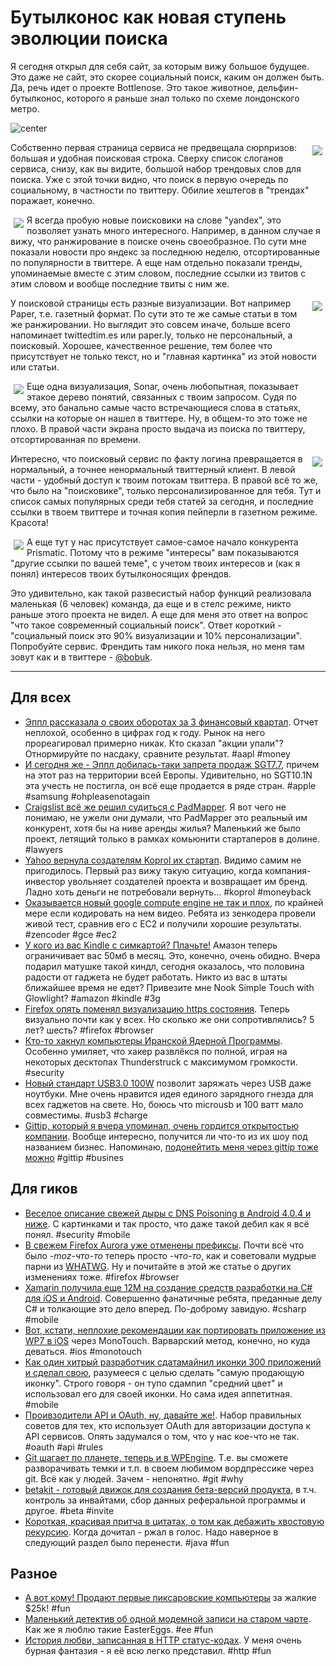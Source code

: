 # Бутылконос как новая ступень эволюции поиска

Я сегодня открыл для себя сайт, за которым вижу большое будущее. Это даже не сайт, это скорее социальный поиск, каким он должен быть. Да, речь идет о проекте Bottlenose. Это такое животное, дельфин-бутылконос, которого я раньше знал только по схеме лондонского метро.

![center](http://4.bp.blogspot.com/_3RaT_8-tQ5c/SGQOkXRsvoI/AAAAAAAAFLg/ZUPLSr8mp_w/s400/whale_bottlenose.gif)


<div style="float: right; margin: 5px;"><a href="http://img-fotki.yandex.ru/get/6601/9320383.7/0_7ad92_e8d156b6_orig"><img src="http://img-fotki.yandex.ru/get/6601/9320383.7/0_7ad92_e8d156b6_XS" border=0/></a></div>

Собственно первая страница сервиса не предвещала сюрпризов: большая и удобная поисковая строка. Сверху список слоганов сервиса, снизу, как вы видите, большой набор трендовых слов для поиска. Уже с этой точки видно, что поиск в первую очередь по социальному, в частности по твиттеру. Обилие хештегов в "трендах" поражает, конечно.

<div style="float: left;margin: 5px;"><a href="http://img-fotki.yandex.ru/get/6500/9320383.7/0_7ad93_7ab99870_orig"><img src="http://img-fotki.yandex.ru/get/6500/9320383.7/0_7ad93_7ab99870_XS" border=0/></a></div>

Я всегда пробую новые поисковики на слове "yandex", это позволяет узнать много интересного. Например, в данном случае я вижу, что ранжирование в поиске очень своеобразное. По сути мне показали новости про яндекс за последнюю неделю, отсортированные по популярности в твиттере. А еще нам отдельно показали тренды, упоминаемые вместе с этим словом, последние ссылки из твитов с этим словом и вообще последние твиты с ним же.

<div style="float: right;margin: 5px;"><a href="http://img-fotki.yandex.ru/get/6602/9320383.7/0_7ad94_2e9d19_orig"><img src="http://img-fotki.yandex.ru/get/6602/9320383.7/0_7ad94_2e9d19_XS" border=0/></a></div>

У поисковой страницы есть разные визуализации. Вот например Paper, т.е. газетный формат. По сути это те же самые статьи в том же ранжировании. Но выглядит это совсем иначе, больше всего напоминает twittedtim.es или paper.ly, только не персональный, а поисковый. Хорошее, качественное решение, тем более что присутствует не только текст, но и "главная картинка" из этой новости или статьи.

<div style="float: left;margin: 5px;"><a href="http://img-fotki.yandex.ru/get/6402/9320383.7/0_7ad95_5ad24aea_orig"><img src="http://img-fotki.yandex.ru/get/6402/9320383.7/0_7ad95_5ad24aea_XS" border=0/></a></div>

Еще одна визуализация, Sonar, очень любопытная, показывает этакое дерево понятий, связанных с твоим запросом. Судя по всему, это банально самые часто встречающиеся слова в статьях, ссылки на которые он нашел в твиттере. Ну, в общем-то это тоже не плохо. В правой части экрана просто выдача из поиска по твиттеру, отсортированная по времени.

<div style="float: right;margin: 5px;"><a href="http://img-fotki.yandex.ru/get/6402/9320383.7/0_7ad96_43d359a4_orig"><img src="http://img-fotki.yandex.ru/get/6402/9320383.7/0_7ad96_43d359a4_XS" border=0/></a></div>

Интересно, что поисковый сервис по факту логина превращается в нормальный, а точнее ненормальный твиттерный клиент. В левой части - удобный доступ к твоим потокам твиттера. В правой всё то же, что было на "поисковике", только персонализированное для тебя. Тут и список самых популярных среди тебя статей за сегодня, и последние ссылки в твоем твиттере и точная копия пейперли в газетном режиме. Красота!

<div style="float: left;margin: 5px;"><a href="http://img-fotki.yandex.ru/get/6404/9320383.7/0_7ad97_1d6525cb_orig"><img src="http://img-fotki.yandex.ru/get/6404/9320383.7/0_7ad97_1d6525cb_XS" border=0/></a></div>

А еще тут у нас присутствует самое-самое начало конкурента Prismatic. Потому что в режиме "интересы" вам показываются "другие ссылки по вашей теме", с учетом твоих интересов и (как я понял) интересов твоих бутылконосящих френдов.

Это удивительно, как такой развесистый набор функций реализовала маленькая (6 человек) команда, да еще и в стелс режиме, никто раньше этого проекта не видел. А еще для меня это ответ на вопрос "что такое современный социальный поиск". Ответ короткий - "социальный поиск это 90% визуализации и 10% персонализации". Попробуйте сервис. Френдить там никого пока нельзя, но меня там зовут как и в твиттере - [@bobuk](http://bottlenose.com/twitter/bobuk).

-----

## Для всех
* [Эппл рассказала о своих оборотах за 3 финансовый квартал](http://www.marketwatch.com/story/apple-reports-third-quarter-results-2012-07-24). Отчет неплохой, особенно в цифрах год к году. Рынок на него прореагировал примерно никак. Кто сказал "акции упали"? Отнормируйте по насдаку, сравните результат. #aapl #money
* [И сегодня же - Эппл добилась-таки запрета продаж SGT7.7](http://arstechnica.com/apple/2012/07/apple-wins-eu-wide-ban-on-galaxy-tab-7-7-tab-10-1n-not-covered/), причем на этот раз на территории всей Европы. Удивительно, но SGT10.1N эта учесть не постигла, он всё еще продается в ряде стран. #apple #samsung #ohpleasenotagain
* [Craigslist всё же решил судиться с PadMapper](http://gigaom.com/2012/07/24/craigslist-sues-competitor-padmapper-over-listings/). Я вот чего не понимаю, не ужели они думали, что PadMapper это реальный им конкурент, хотя бы на ниве аренды жилья? Маленький же было проект, летящий только в рамках комьюнити стартаперов в долине. #lawyers
* [Yahoo вернула создателям Koprol их стартап](http://e27.sg/2012/07/24/yahoo-resurrects-indonesias-foursquare-koprol-sign-of-a-more-mayer-ish-approach-to-talent-appreciation/). Видимо самим не пригодилось. Первый раз вижу такую ситуацию, когда компания-инвестор увольняет создателей проекта и возвращает им бренд. Ладно хоть деньги не потребовали вернуть… #koprol #moneyback
* [Оказывается новый google compute engine не так и плох](http://blog.zencoder.com/2012/07/23/first-look-at-google-compute-engine-for-video-transcoding/), по крайней мере если кодировать на нем видео. Ребята из зенкодера провели живой тест, сравнив его с EC2 и получили хорошие результаты. #zencoder #gce #ec2
* [У кого из вас Kindle с симкартой? Плачьте!](http://www.the-digital-reader.com/2012/07/24/amazon-cracks-down-on-kindle-web-browsing#.UA74YsgVzlJ) Амазон теперь ограничивает вас 50мб в месяц. Это, конечно, очень обидно. Вчера подарил матушке такой киндл, сегодня  оказалось, что половина радости от гаджета не будет работать. Никто из вас в штаты ближайшее время не едет? Привезите мне Nook Simple Touch with Glowlight? #amazon #kindle #3g
* [Firefox опять поменял визуализацию https состояния](https://freedom-to-tinker.com/blog/sjs/firefox-changes-its-https-user-interface-again/). Теперь визуально почти как у всех. Но сколько же они сопротивлялись? 5 лет? шесть? #firefox #browser
* [Кто-то хакнул компьютеры Иранской Ядерной Программы](http://www.f-secure.com/weblog/archives/00002403.html). Особенно умиляет, что хакер развлёкся по полной, играя на некоторых десктопах Thunderstruck с максимумом громкости. #security
* [Новый стандарт USB3.0 100W](http://www.techweekeurope.co.uk/news/usb-3-0-power-delivery-charging-86983) позволит заряжать через USB даже ноутбуки. Мне очень нравится идея единого зарядного гнезда для всех гаджетов на свете. Но, боюсь что microusb и 100 ватт мало совместимы. #usb3 #charge
* [Gittip, который я вчера упоминал, очень гордится открытостью компании](http://blog.gittip.com/post/26350459746/the-first-open-company). Вообще интересно, получится ли что-то из их шоу под названием бизнес. Напоминаю, [подонейтить меня через gittip тоже можно](http://gittip.com/bobuk) #gittip #busines

## Для гиков
* [Веселое описание свежей дыры с DNS Poisoning в Android 4.0.4 и ниже](http://blog.watchfire.com/wfblog/2012/07/android-dns-poisoning-randomness-gone-bad-cve-2012-2808.html). С картинками и так просто, что даже такой дебил как я всё понял. #security #mobile
* [В свежем Firefox Aurora уже отменены префиксы](http://hacks.mozilla.org/2012/07/aurora-16-is-out/). Почти всё что было *-moz-что-то* теперь просто *-что-то*, как и советовали мудрые парни из [WHATWG](http://addmeto.cc/post/2012-07-24/). Ну и почитайте в этой же статье о других изменениях тоже. #firefox #browser
* [Xamarin получила еще 12М на создание средств разработки на C# для iOS и Android](http://blog.xamarin.com/2012/07/24/xamarin-raises-12m-to-help-you-make-better-apps-faster/). Совершенно фанатичные ребята, преданные делу C# и толкающие это дело вперед. По-доброму завидую. #csharp #mobile
* [Вот, кстати, неплохие рекомендации как портировать приложение из WP7 в iOS](http://damianblog.com/2012/07/24/porting-a-windows-phone-app-to-ios/) через MonoTouch. Варварский метод, конечно, но куда деваться. #ios #monotouch
* [Как один хитрый разработчик сдатамайнил иконки 300 приложений и сделал свою](http://friggeri.net/blog/data-mining-color-analysis-tehula-icon/), разумееся с целью сделать "самую продающую иконку". Строго говоря - он тупо сдампил "средний цвет" и использовал его для своей иконки. Но сама идея аппетитная. #mobile
* [Проивзодители API и OAuth, ну, давайте же!](http://gist.io/3170829). Набор правильных советов для тех, кто использует OAuth для авторизации доступа к API сервисов. Опять задумался о том, что у нас кое-что не так. #oauth #api #rules
* [Git шагает по планете, теперь и в WPEngine](http://pandodaily.com/2012/07/24/wp-engine-gunning-for-the-wordpress-market-by-targeting-developers/). Т.е. вы сможете разворачивать темки и т.п. в своем любимом вордпрессике через git. Всё как у людей. Зачем - непонятно. #git #why
* [betakit - готовый движок для создания бета-версий продукта](https://github.com/scosman/betakit), в т.ч. контроль за инвайтами, сбор данных реферальной программы и другое. #beta #invite
* [Короткая, красивая притча в цитатах, о том как дебажить хвостовую рекурсию](http://funcall.blogspot.de/2011/03/tail-recursion-and-debugging.html). Когда дочитал - ржал в голос. Надо наверное в следующий раздел было перенести. #java #fun

## Разное
* [А вот кому! Продают первые пиксаровские компьютеры](http://www.tuaw.com/2012/07/24/pixar-image-computer-yours-on-ebay-for-a-cool-25k/) за жалкие $25k! #fun
* [Маленький детектив об одной модемной записи на старом чарте](http://www.noisemademedoit.com/300bps-n-8-1/). Как же я люблю такие EasterEggs. #ee #fun
* [История любви, записанная в HTTP статус-кодах](http://www.mcsweeneys.net/articles/a-love-story-in-status-codes). У меня очень бурная фантазия - я её всю легко представил. #http #fun
